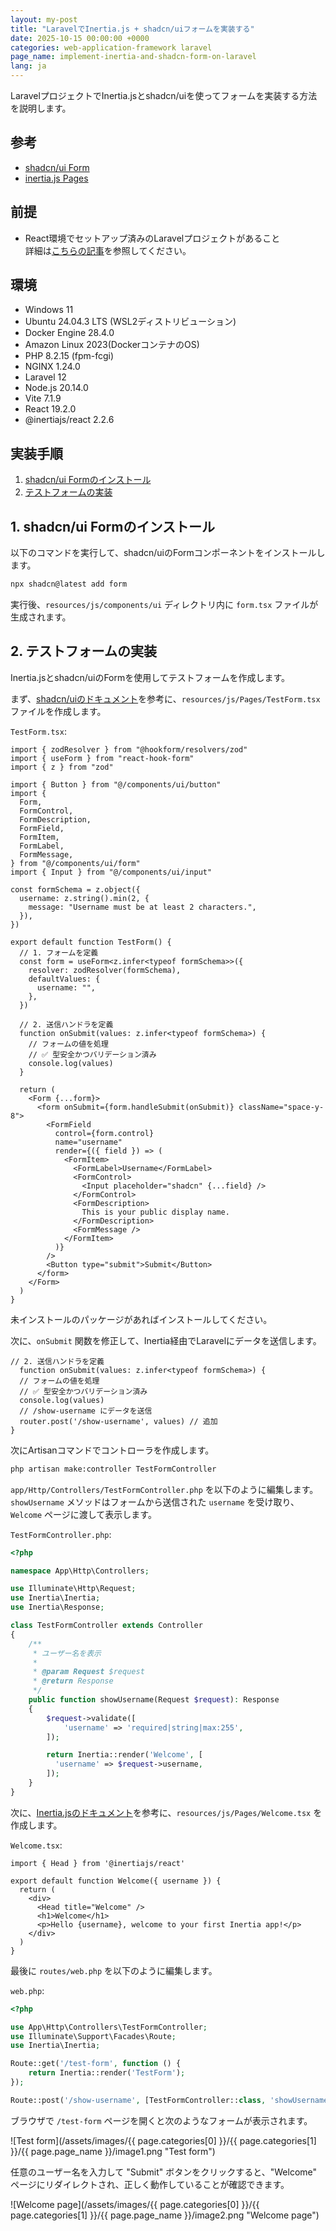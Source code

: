 ```yaml
---
layout: my-post
title: "LaravelでInertia.js + shadcn/uiフォームを実装する"
date: 2025-10-15 00:00:00 +0000
categories: web-application-framework laravel
page_name: implement-inertia-and-shadcn-form-on-laravel
lang: ja
---
```


LaravelプロジェクトでInertia.jsとshadcn/uiを使ってフォームを実装する方法を説明します。

## 参考
- [shadcn/ui Form](https://ui.shadcn.com/docs/components/form)
- [inertia.js Pages](https://inertiajs.com/pages)

## 前提
- React環境でセットアップ済みのLaravelプロジェクトがあること  
詳細は[こちらの記事](/web-application-framework/laravel/set-up-laravel-with-react-project)を参照してください。

## 環境
- Windows 11
- Ubuntu 24.04.3 LTS (WSL2ディストリビューション)
- Docker Engine 28.4.0
- Amazon Linux 2023(DockerコンテナのOS)
- PHP 8.2.15 (fpm-fcgi)
- NGINX 1.24.0
- Laravel 12
- Node.js 20.14.0
- Vite 7.1.9
- React 19.2.0
- @inertiajs/react 2.2.6

## 実装手順
1. [shadcn/ui Formのインストール](#1-shadcnui-formのインストール)
2. [テストフォームの実装](#2-テストフォームの実装)

## 1. shadcn/ui Formのインストール
以下のコマンドを実行して、shadcn/uiのFormコンポーネントをインストールします。

```bash
npx shadcn@latest add form
```

実行後、`resources/js/components/ui` ディレクトリ内に `form.tsx` ファイルが生成されます。

## 2. テストフォームの実装
Inertia.jsとshadcn/uiのFormを使用してテストフォームを作成します。

まず、[shadcn/uiのドキュメント](https://ui.shadcn.com/docs/components/form)を参考に、`resources/js/Pages/TestForm.tsx` ファイルを作成します。

`TestForm.tsx`:

```tsx
import { zodResolver } from "@hookform/resolvers/zod"
import { useForm } from "react-hook-form"
import { z } from "zod"
 
import { Button } from "@/components/ui/button"
import {
  Form,
  FormControl,
  FormDescription,
  FormField,
  FormItem,
  FormLabel,
  FormMessage,
} from "@/components/ui/form"
import { Input } from "@/components/ui/input"
 
const formSchema = z.object({
  username: z.string().min(2, {
    message: "Username must be at least 2 characters.",
  }),
})
 
export default function TestForm() {
  // 1. フォームを定義
  const form = useForm<z.infer<typeof formSchema>>({
    resolver: zodResolver(formSchema),
    defaultValues: {
      username: "",
    },
  })
 
  // 2. 送信ハンドラを定義
  function onSubmit(values: z.infer<typeof formSchema>) {
    // フォームの値を処理
    // ✅ 型安全かつバリデーション済み
    console.log(values)
  }
 
  return (
    <Form {...form}>
      <form onSubmit={form.handleSubmit(onSubmit)} className="space-y-8">
        <FormField
          control={form.control}
          name="username"
          render={({ field }) => (
            <FormItem>
              <FormLabel>Username</FormLabel>
              <FormControl>
                <Input placeholder="shadcn" {...field} />
              </FormControl>
              <FormDescription>
                This is your public display name.
              </FormDescription>
              <FormMessage />
            </FormItem>
          )}
        />
        <Button type="submit">Submit</Button>
      </form>
    </Form>
  )
}

```

未インストールのパッケージがあればインストールしてください。

次に、`onSubmit` 関数を修正して、Inertia経由でLaravelにデータを送信します。

```tsx
// 2. 送信ハンドラを定義
  function onSubmit(values: z.infer<typeof formSchema>) {
  // フォームの値を処理
  // ✅ 型安全かつバリデーション済み
  console.log(values)
  // /show-username にデータを送信
  router.post('/show-username', values) // 追加
}
```

次にArtisanコマンドでコントローラを作成します。

```bash
php artisan make:controller TestFormController
```

`app/Http/Controllers/TestFormController.php` を以下のように編集します。  
`showUsername` メソッドはフォームから送信された `username` を受け取り、`Welcome` ページに渡して表示します。

`TestFormController.php`:

```php
<?php

namespace App\Http\Controllers;

use Illuminate\Http\Request;
use Inertia\Inertia;
use Inertia\Response;

class TestFormController extends Controller
{
    /**
     * ユーザー名を表示
     *
     * @param Request $request
     * @return Response
     */
    public function showUsername(Request $request): Response
    {
        $request->validate([
            'username' => 'required|string|max:255',
        ]);

        return Inertia::render('Welcome', [
          'username' => $request->username,
        ]);
    }
}

```

次に、[Inertia.jsのドキュメント](https://inertiajs.com/pages)を参考に、`resources/js/Pages/Welcome.tsx` を作成します。

`Welcome.tsx`:

```tsx
import { Head } from '@inertiajs/react'

export default function Welcome({ username }) {
  return (
    <div>
      <Head title="Welcome" />
      <h1>Welcome</h1>
      <p>Hello {username}, welcome to your first Inertia app!</p>
    </div>
  )
}

```

最後に `routes/web.php` を以下のように編集します。

`web.php`:

```php
<?php

use App\Http\Controllers\TestFormController;
use Illuminate\Support\Facades\Route;
use Inertia\Inertia;

Route::get('/test-form', function () {
    return Inertia::render('TestForm');
});

Route::post('/show-username', [TestFormController::class, 'showUsername']);

```

ブラウザで `/test-form` ページを開くと次のようなフォームが表示されます。

![Test form](/assets/images/{{ page.categories[0] }}/{{ page.categories[1] }}/{{ page.page_name }}/image1.png "Test form")

任意のユーザー名を入力して "Submit" ボタンをクリックすると、"Welcome" ページにリダイレクトされ、正しく動作していることが確認できます。

![Welcome page](/assets/images/{{ page.categories[0] }}/{{ page.categories[1] }}/{{ page.page_name }}/image2.png "Welcome page")